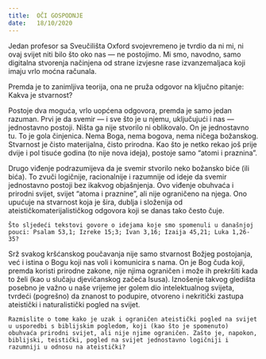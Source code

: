 ```yaml
---
title:  OČI GOSPODNJE
date:   18/10/2020
---
```


Jedan profesor sa Sveučilišta Oxford svojevremeno je tvrdio da ni mi, ni ovaj svijet niti bilo što oko nas — ne postojimo. Mi smo, navodno, samo digitalna stvorenja načinjena od strane izvjesne rase izvanzemaljaca koji imaju vrlo moćna računala.

Premda je to zanimljiva teorija, ona ne pruža odgovor na ključno pitanje: Kakva je stvarnost?

Postoje dva moguća, vrlo uopćena odgovora, premda je samo jedan razuman. Prvi je da svemir — i sve što je u njemu, uključujući i nas — jednostavno postoji. Ništa ga nije stvorilo ni oblikovalo. On je jednostavno tu. To je gola činjenica. Nema Boga, nema bogova, nema ničega božanskog. Stvarnost je čisto materijalna, čisto prirodna. Kao što je netko rekao još prije dvije i pol tisuće godina (to nije nova ideja), postoje samo “atomi i praznina”.

Drugo viđenje podrazumijeva da je svemir stvorilo neko božansko biće (ili bića). To zvuči logičnije, racionalnije i razumnije od ideje da svemir jednostavno postoji bez ikakvog objašnjenja. Ovo viđenje obuhvaća i prirodni svijet, svijet “atoma i praznine”, ali nije ograničeno na njega. Ono upućuje na stvarnost koja je šira, dublja i složenija od ateističkomaterijalističkog odgovora koji se danas tako često čuje.

`Što sljedeći tekstovi govore o idejama koje smo spomenuli u današnjoj pouci: Psalam 53,1; Izreke 15;3; Ivan 3,16; Izaija 45,21; Luka 1,26-35?`

Srž svakog kršćanskog poučavanja nije samo stvarnost Božjeg postojanja, već i istina o Bogu koji nas voli i komunicira s nama. On je Bog čuda koji, premda koristi prirodne zakone, nije njima ograničen i može ih prekršiti kada to želi (kao u slučaju djevičanskog začeća Isusa). Iznošenje takvog gledišta posebno je važno u naše vrijeme jer golem dio intelektualnog svijeta, tvrdeći (pogrešno) da znanost to podupire, otvoreno i nekritički zastupa ateistički i naturalistički pogled na svijet.

`Razmislite o tome kako je uzak i ograničen ateistički pogled na svijet u usporedbi s biblijskim pogledom, koji (kao što je spomenuto) obuhvaća prirodni svijet, ali nije njime ograničen. Zašto je, napokon, biblijski, teistički, pogled na svijet jednostavno logičniji i razumniji u odnosu na ateistički?`